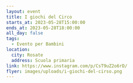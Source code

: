 ```yaml
---
layout: event
title: I giochi del Circo
starts_at: 2023-05-28T15:00:00
ends_at: 2023-05-28T18:00:00
all_day: false
tags:
  - Evento per Bambini
location:
  city: Rosate
  address: Scuola primaria
link: https://www.instagram.com/p/CsT9uZ2o6rD/
flyer: images/uploads/i-giochi-del-cirso.png
---
```

